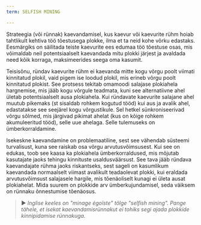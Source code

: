 ```yaml
---
term: SELFISH MINING

---
```

Strateegia (või rünnak) kaevandamisel, kus kaevur või kaevurite rühm hoiab tahtlikult kehtiva töö tõestusega plokke, ilma et ta neid kohe võrku edastaks. Eesmärgiks on säilitada teiste kaevurite ees edumaa töö tõestuse osas, mis võimaldab neil potentsiaalselt kaevandada mitu plokki järjest ja avaldada need kõik korraga, maksimeerides seega oma kasumit.

Teisisõnu, ründav kaevurite rühm ei kaevanda mitte kogu võrgu poolt viimati kinnitatud plokil, vaid pigem ise loodud plokil, mis erineb võrgu poolt kinnitatud plokist. See protsess tekitab omamoodi salajase plokiahela hargnemise, mis jääb kogu võrgule teadmata, kuni see alternatiivne ahel ületab potentsiaalselt ausa plokiahela. Kui ründavate kaevurite salajane ahel muutub pikemaks (st sisaldab rohkem kogutud tööd) kui aus ja avalik ahel, edastatakse see seejärel kogu võrgustikule. Sel hetkel sünkroniseerivad võrgu sõlmed, mis järgivad pikimat ahelat (kus on kõige rohkem akumuleeritud tööd), selle uue ahelaga. Selle tulemuseks on ümberkorraldamine.

Isekeskne kaevandamine on problemaatiline, sest see vähendab süsteemi turvalisust, kuna see raiskab osa võrgu arvutusvõimsusest. Kui see on edukas, toob see kaasa ka plokiahela ümberkorraldused, mis mõjutab kasutajate jaoks tehingu kinnituste usaldusväärsust. See tava jääb ründava kaevandajate rühma jaoks riskantseks, sest sageli on kasumlikum kaevandada normaalselt viimast avalikult teadaolevat plokki, kui eraldada arvutusvõimsust salajasele hargile, mis tõenäoliselt kunagi ei ületa ausat plokiahelat. Mida suurem on plokkide arv ümberkujundamisel, seda väiksem on rünnaku õnnestumise tõenäosus.

> ► *Inglise keeles on "minage égoïste" tõlge "selfish mining". Pange tähele, et isekat kaevandamisrünnakut ei tohiks segi ajada plokkide kinnipidamise rünnakuga.*